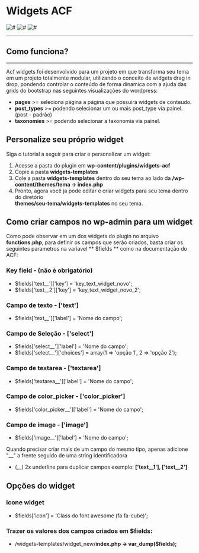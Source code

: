 # Widgets ACF
![#](https://img.shields.io/badge/release-v1.0.0-blue.svg?style=flat-square)
![#](https://img.shields.io/badge/Front--end-50%25-brightgreen.svg?style=flat-square)
![#](https://img.shields.io/badge/Back--end-90%25-yellow.svg?style=flat-square)

---
## Como funciona?
---

Acf widgets foi desenvolvido para um projeto em que transforma seu tema em um projeto totalmente modular, utilizando o conceito de widgets drag in drop, pondendo controlar o conteúdo de forma dinamica com a ajuda das grids do bootstrap nas seguintes visualizações do wordpress:

* **pages** >= seleciona página a página que possuirá widgets de conteudo.
* **post_types** >= podendo selecionar um ou mais post_type via painel. (post - padrão)
* **taxonomies** >= podendo selecionar a taxonomia via painel.


## Personalize seu próprio widget

Siga o tutorial a seguir para criar e personalizar um widget:

1. Acesse a pasta do plugin em **wp-content/plugins/widgets-acf**
2. Copie a pasta **widgets-templates**
3. Cole a pasta **widgets-templates** dentro do seu tema ao lado da **/wp-content/themes/tema -> index.php**
4. Pronto, agora você ja pode editar e criar widgets para seu tema dentro do diretório <br> **themes/seu-tema/widgets-templates** no seu tema.

## Como criar campos no wp-admin para um widget
Como pode observar em um dos widgets do plugin no arquivo **functions.php**, para definir os campos que serão criados, basta criar os seguintes parametros na variavel ** $fields ** como na documentação do ACF:


### Key field - (não é obrigatório)
* $fields['text__']['key'] = 'key_text_widget_novo';
* $fields['text__2']['key'] = 'key_text_widget_novo_2'; 



### Campo de texto - ['text']
* $fields['text__']['label'] = 'Nome do campo';



### Campo de Seleção - ['select']
* $fields['select__']['label'] = 'Nome do campo';
* $fields['select__']['choices'] = array(1 => 'opção 1', 2 => 'opção 2');



### Campo de textarea - ['textarea']
* $fields['textarea__']['label'] = 'Nome do campo';



### Campo de color_picker - ['color_picker']
* $fields['color_picker__']['label'] = 'Nome do campo';



### Campo de image - ['image']
* $fields['image__']['label'] = 'Nome do campo';


Quando precisar criar mais de um campo do mesmo tipo, apenas adicione "__" a frente seguido de uma string identificadora
* (__) 2x underline para duplicar campos exemplo: **['text__1'], ['text__2']**


## Opções do widget

### icone widget
* $fields['icon'] = 'Class do font awesome (fa fa-cube)';


### Trazer os valores dos campos criados em $fields:

* /widgets-templates/widget_new/**index.php -> var_dump($fields);**
